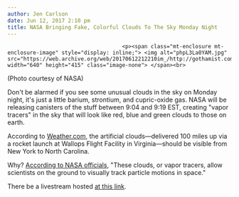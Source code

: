 ```yaml
---
author: Jen Carlson
date: Jun 12, 2017 2:10 pm
title: NASA Bringing Fake, Colorful Clouds To The Sky Monday Night
---
```


	
										<p><span class="mt-enclosure mt-enclosure-image" style="display: inline;"> <img alt="phpL3La0YAM.jpg" src="https://web.archive.org/web/20170612212210im_/http://gothamist.com/attachments/arts_jen/phpL3La0YAM.jpg" width="640" height="415" class="image-none"> </span><br>
<span class="photo_caption">(Photo courtesy of NASA)</span></p>

<p>Don&apos;t be alarmed if you see some unusual clouds in the sky on Monday night, it&apos;s just a little barium, strontium, and cupric-oxide gas. NASA will be releasing canisters of the stuff between 9:04 and 9:19 EST, creating &quot;vapor tracers&quot; in the sky that will look like red, blue and green clouds to those on earth. </p>

<p>According to <a href="https://web.archive.org/web/20170612212210/http://www.accuweather.com/en/weather-news/colorful-clouds-to-dot-east-coast-skies-after-nasa-rocket-launch-on-sunday/70001915">Weather.com</a>, the artificial clouds&#x2014;delivered 100 miles up via a rocket launch at Wallops Flight Facility in Virginia&#x2014;should be visible from New York to North Carolina.</p>

<p>Why? <a href="https://web.archive.org/web/20170612212210/https://www.nasa.gov/feature/wallops/2017/nasa-sounding-rocket-will-release-early-morning-artificial-clouds0lighting-up-the-mid-atlantic-coast-may-31/">According to NASA officials</a>, &quot;These clouds, or vapor tracers, allow scientists on the ground to visually track particle motions in space.&quot;</p>

<p>There be a livestream hosted <a href="https://web.archive.org/web/20170612212210/http://www.ustream.tv/channel/nasa-tv-wallops">at this link</a>.</p>					
										
									
				